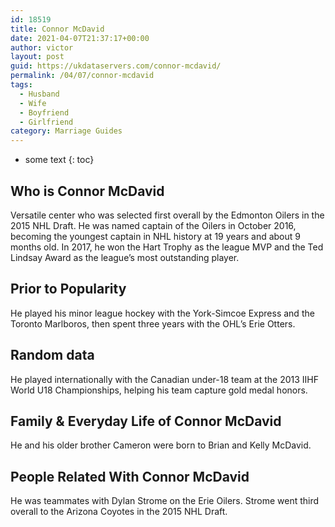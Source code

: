 ```yaml
---
id: 18519
title: Connor McDavid
date: 2021-04-07T21:37:17+00:00
author: victor
layout: post
guid: https://ukdataservers.com/connor-mcdavid/
permalink: /04/07/connor-mcdavid
tags:
  - Husband
  - Wife
  - Boyfriend
  - Girlfriend
category: Marriage Guides
---
```


* some text
{: toc}


## Who is Connor McDavid



Versatile center who was selected first overall by the Edmonton Oilers in the 2015 NHL Draft. He was named captain of the Oilers in October 2016, becoming the youngest captain in NHL history at 19 years and about 9 months old. In 2017, he won the Hart Trophy as the league MVP and the Ted Lindsay Award as the league&#8217;s most outstanding player. 

                
                
                
## Prior to Popularity



He played his minor league hockey with the York-Simcoe Express and the Toronto Marlboros, then spent three years with the OHL&#8217;s Erie Otters.

                
                
                
## Random data



He played internationally with the Canadian under-18 team at the 2013 IIHF World U18 Championships, helping his team capture gold medal honors.

                
                
                
## Family & Everyday Life of Connor McDavid



He and his older brother Cameron were born to Brian and Kelly McDavid.

                
                
                
## People Related With Connor McDavid



He was teammates with Dylan Strome on the Erie Oilers. Strome went third overall to the Arizona Coyotes in the 2015 NHL Draft. 

                
              
            
          
          
          